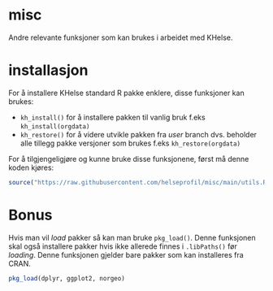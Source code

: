 # misc
Andre relevante funksjoner som kan brukes i arbeidet med KHelse.

# installasjon
For å installere KHelse standard R pakke enklere, disse funksjoner kan brukes:

- `kh_install()` for å installere pakken til vanlig bruk f.eks `kh_install(orgdata)`
- `kh_restore()` for å videre utvikle pakken fra *user* branch dvs. beholder alle
  tillegg pakke versjoner som brukes f.eks `kh_restore(orgdata)`
  
For å tilgjengeligjøre og kunne bruke disse funksjonene, først må denne koden kjøres:

``` R
source("https://raw.githubusercontent.com/helseprofil/misc/main/utils.R")
```

# Bonus 

Hvis man vil *load* pakker så kan man bruke `pkg_load()`. Denne funksjonen
skal også installere pakker hvis ikke allerede finnes i `.libPaths()` før
*loading*. Denne funksjonen gjelder bare pakker som kan installeres fra CRAN. 

``` R
pkg_load(dplyr, ggplot2, norgeo)
```

